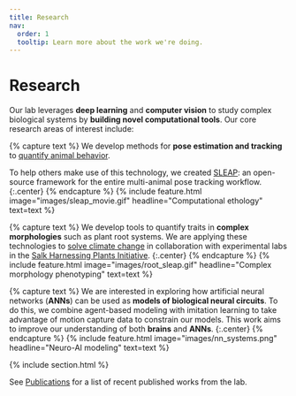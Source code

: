 ```yaml
---
title: Research
nav:
  order: 1
  tooltip: Learn more about the work we're doing.
---
```


# <i class="fas fa-microscope"></i>Research

Our lab leverages **deep learning** and **computer vision** to study complex biological systems by **building novel computational tools**. Our core research areas of interest include:


{% capture text %}
We develop methods for **pose estimation and tracking** to [quantify animal behavior](https://talmopereira.com/publication/pereira-2020-review/pereira-2020-review.pdf).

To help others make use of this technology, we created [SLEAP](https://sleap.ai): an open-source framework for the entire multi-animal pose tracking workflow.
{:.center}
{% endcapture %}
{%
  include feature.html
  image="images/sleap_movie.gif"
  headline="Computational ethology"
  text=text
%}


{% capture text %}
We develop tools to quantify traits in **complex morphologies** such as plant root systems. We are applying these technologies to [solve climate change](https://www.salk.edu/science/power-of-plants/) in collaboration with experimental labs in the [Salk Harnessing Plants Initiative](https://www.salk.edu/harnessing-plants-initiative/).
{:.center}
{% endcapture %}
{%
  include feature.html
  image="images/root_sleap.gif"
  headline="Complex morphology phenotyping"
  text=text
%}


{% capture text %}
We are interested in exploring how artificial neural networks (**ANNs**) can be used as **models of biological neural circuits**. To do this, we combine agent-based modeling with imitation learning to take advantage of motion capture data to constrain our models. This work aims to improve our understanding of both **brains** and **ANNs**.
{:.center}
{% endcapture %}
{%
  include feature.html
  image="images/nn_systems.png"
  headline="Neuro-AI modeling"
  text=text
%}


{% include section.html %}

See [Publications](publications/) for a list of recent published works from the lab.